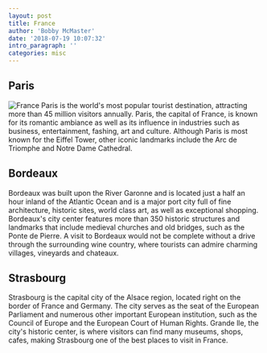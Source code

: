 ```yaml
---
layout: post
title: France
author: 'Bobby McMaster'
date: '2018-07-19 10:07:32'
intro_paragraph: ''
categories: misc
---
```

## Paris
![France](https://live.staticflickr.com/5025/5609318520_1e2f0a4bd5_z.jpg)
Paris is the world's most popular tourist destination, attracting more than 45 million visitors annually. Paris, the capital of France, is known for its romantic ambiance as well as its influence in industries such as business, entertainment, fashing, art and culture. Although Paris is most known for the Eiffel Tower, other iconic landmarks include the Arc de Triomphe and Notre Dame Cathedral.

## Bordeaux
Bordeaux was built upon the River Garonne and is located just a half an hour
inland of the Atlantic Ocean and is a major port city full of fine architecture,
historic sites, world class art, as well as exceptional shopping. Bordeaux's city center features more than 350 historic structures and landmarks that include medieval churches and old bridges, such as the Ponte de Pierre. A visit
to Bordeaux would not be complete without a drive through the surrounding wine
country, where tourists can admire charming villages, vineyards and chateaux.

## Strasbourg
Strasbourg is the capital city of the Alsace region, located right on the border of France and Germany. The city serves as the seat of the European Parliament and numerous other important European institution, such as the Council of Europe and the European Court of Human Rights. Grande lle, the city's historic center, is where visitors can find many museums, shops, cafes, making Strasbourg one of the best places to visit in France.
